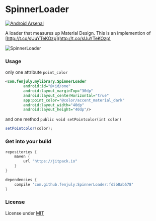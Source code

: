 # SpinnerLoader
[![Android Arsenal](https://img.shields.io/badge/Android%20Arsenal-SpinnerLoader-brightgreen.svg?style=flat)](http://android-arsenal.com/details/1/2327)

A loader that measures up Material Design.
This is an implemention of [http://t.co/sUuYTeKOzp](http://t.co/sUuYTeKOzp)

![SpinnerLoader](http://i.imgur.com/qFNRkHM.gif)

### Usage
only one attribute `point_color`

```xml
<com.fenjuly.mylibrary.SpinnerLoader
        android:id="@+id/one"
        android:layout_marginTop="30dp"
        android:layout_centerHorizontal="true"
        app:point_color="@color/accent_material_dark"
        android:layout_width="40dp"
        android:layout_height="40dp"/>
```

and one method `public void setPointcolor(int color)`

```java
setPointcolor(color);
```

### Get into your build
```gradle
repositories {
    maven {
        url "https://jitpack.io"
    }
}

dependencies {
    compile 'com.github.fenjuly:SpinnerLoader:fd5b8ab578'
}
```

### License
License under [MIT](https://github.com/fenjuly/SpinnerLoader/raw/master/LICENSE)
